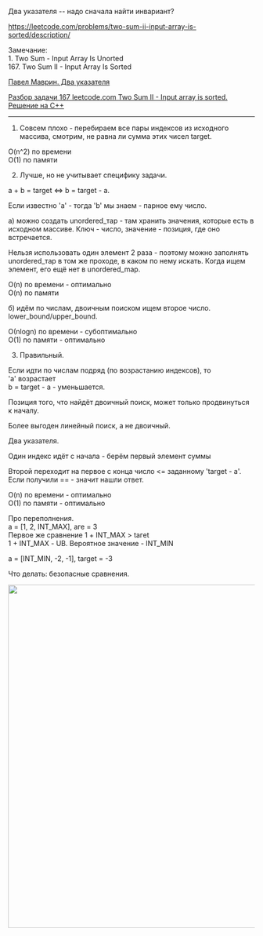 Два указателя -- надо сначала найти инвариант?

https://leetcode.com/problems/two-sum-ii-input-array-is-sorted/description/

Замечание:  
        1. Two Sum  - Input Array Is Unorted  
        167. Two Sum II - Input Array Is Sorted

[Павел Маврин. Два указателя](https://vk.com/wall-194505932_266)

[Разбор задачи 167 leetcode.com Two Sum II - Input array is sorted. Решение на C++](https://www.youtube.com/watch?v=xj6YMf4IOks)

____

1. Совсем плохо - перебираем все пары индексов из исходного массива, смотрим, не равна ли сумма этих чисел target.

O(n^2) по времени   
O(1) по памяти

2. Лучше, но не учитывает специфику задачи. 

а + b = target <=> b = target - а.


Если известно 'а' - тогда 'b' мы знаем - парное ему число.

а) можно создать unordered_тар - там хранить значения, которые есть в исходном массиве. Ключ - число, значение - позиция, где оно встречается.

Нельзя использовать один элемент 2 раза - поэтому можно заполнять unordered_тар в том же проходе, в каком по нему искать. Когда ищем элемент, его ещё нет в unordered_mар.

O(n) по времени - оптимально  
O(n) по памяти

б) идём по числам, двоичным поиском ищем второе число.  
lowеr_bound/upper_bound.

О(nlogn) по времени - субоптимально  
O(1) по памяти - оптимально

3. Правильный.

Если идти по числам подряд (по возрастанию индексов), 
то  
'а' возрастает  
b = target - а - уменьшается.

Позиция того, что найдёт двоичный поиск, может только продвинуться к началу.

Более выгоден линейный поиск, а не двоичный. 

Два указателя.

Один индекс идёт с начала - берём первый элемент суммы

Второй переходит на первое с конца число <= заданному 'target - а'. Если получили == - значит нашли ответ.

O(n) по времени - оптимально  
O(1) по памяти - оптимально


Про переполнения.  
а = [1, 2, INT_МАХ], аге = 3  
Первое же сравнение 1 + INT_МАХ > tагеt  
1 + INT_МАХ - UB. Вероятное значение - INT_MIN  

а = [INT_MIN, -2, -1], target = -3

Что делать: безопасные сравнения.

<img src="https://github.com/SkosMartren/useful-materials/blob/main/for_167_leetcode_1.png" width="1200" height="700"/>
